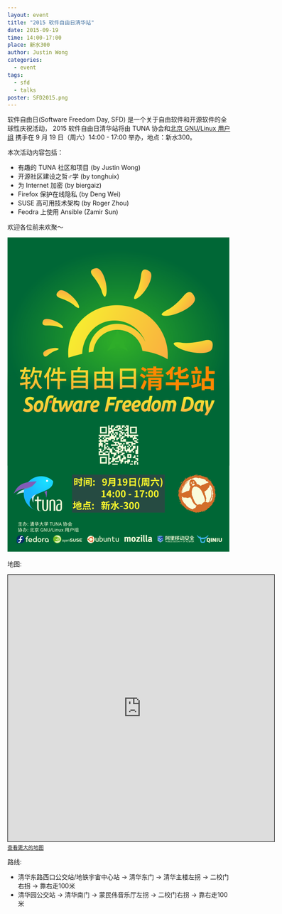 ```yaml
---
layout: event
title: "2015 软件自由日清华站"
date: 2015-09-19
time: 14:00-17:00
place: 新水300
author: Justin Wong
categories:
  - event
tags:
  - sfd
  - talks
poster: SFD2015.png
---
```


软件自由日(Software Freedom Day, SFD) 是一个关于自由软件和开源软件的全球性庆祝活动，
2015 软件自由日清华站将由 TUNA 协会和[北京 GNU/Linux 用户组][blug] 携手在 9 月 19 日（周六）14:00 - 17:00 举办，地点：新水300。

本次活动内容包括：

- 有趣的 TUNA 社区和项目 (by Justin Wong)
- 开源社区建设之哲♂学 (by tonghuix)
- 为 Internet 加密 (by biergaiz)
- Firefox 保护在线隐私 (by Deng Wei)
- SUSE 高可用技术架构 (by Roger Zhou)
- Feodra 上使用 Ansible (Zamir Sun) 

欢迎各位前来欢聚～

[blug]: http://beijinglug.github.io/

<!--more -->
![](/assets/img/events/SFD2015.png)

地图: 

<iframe width="600" height="600" frameborder="0" scrolling="no" marginheight="0" marginwidth="0" src="http://www.openstreetmap.org/export/embed.html?bbox=116.30524992942809%2C39.996610538519086%2C116.3334023952484%2C40.00805888699422&amp;layer=mapnik&amp;marker=40.00233495270762%2C116.31932616233826" style="border: 1px solid black"></iframe><br/><small><a href="http://www.openstreetmap.org/?mlat=40.00233&amp;mlon=116.31933#map=17/40.00233/116.31933">查看更大的地图</a></small>

路线:

- 清华东路西口公交站/地铁宇宙中心站 -> 清华东门 -> 清华主楼左拐 -> 二校门右拐 -> 靠右走100米
- 清华园公交站 -> 清华南门 -> 蒙民伟音乐厅左拐 -> 二校门右拐 -> 靠右走100米
